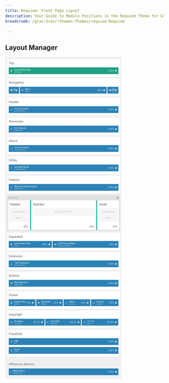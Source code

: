 ```yaml
---
title: Requiem: Front Page Layout
description: Your Guide to Module Positions in the Requiem Theme for Grav
breadcrumb: /grav:Grav/!themes:Themes/requiem:Requiem

---
```


Layout Manager
-----

![positions](assets/outline_home.jpeg)


